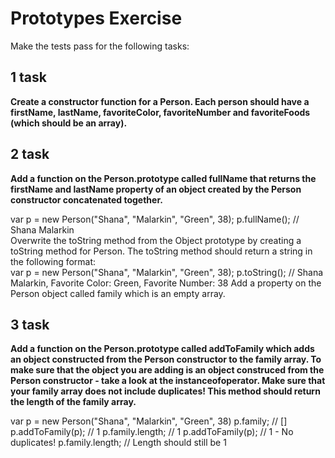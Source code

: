 # Prototypes Exercise

Make the tests pass for the following tasks:

## 1 task

**Create a constructor function for a Person. Each person should have a firstName, lastName, favoriteColor, favoriteNumber and favoriteFoods (which should be an array).**

## 2 task

**Add a function on the Person.prototype called fullName that returns the firstName and lastName property of an object created by the Person constructor concatenated together.**

var p = new Person("Shana", "Malarkin", "Green", 38);
p.fullName(); // Shana Malarkin \
Overwrite the toString method from the Object prototype by creating a toString method for Person. The toString method should return a string in the following format: \
var p = new Person("Shana", "Malarkin", "Green", 38);
p.toString(); // Shana Malarkin, Favorite Color: Green, Favorite Number: 38
Add a property on the Person object called family which is an empty array.

## 3 task

**Add a function on the Person.prototype called addToFamily which adds an object constructed from the Person constructor to the family array. To make sure that the object you are adding is an object construced from the Person constructor - take a look at the instanceofoperator. Make sure that your family array does not include duplicates! This method should return the length of the family array.**

var p = new Person("Shana", "Malarkin", "Green", 38) 
p.family; // []
p.addToFamily(p); // 1
p.family.length; // 1
p.addToFamily(p); // 1 - No duplicates!
p.family.length; // Length should still be 1

